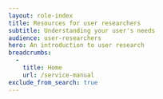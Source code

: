 ```yaml
---
layout: role-index
title: Resources for user researchers
subtitle: Understanding your user's needs
audience: user-researchers
hero: An introduction to user research
breadcrumbs:
  -
    title: Home
    url: /service-manual
exclude_from_search: true
---
```

